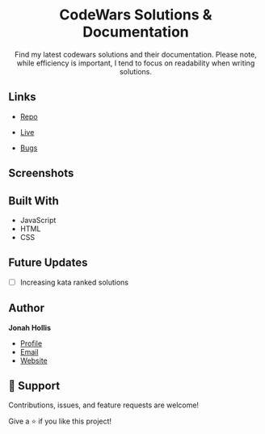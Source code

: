<h1 align="center"><project-name>CodeWars Solutions & Documentation</h1>

<p align="center"><project-description>Find my latest codewars solutions and their documentation. Please note, while efficiency is important, I tend to focus on readability when writing solutions.</p>

## Links

- [Repo](https://github.com/Rohit19060/<project-name> "CodeWars Solutions & Documentation Repo")

- [Live](<Homepage url> "Live View")

- [Bugs](https://github.com/Rohit19060/<project-name>/issues "Issues Page")


## Screenshots

<!--- ![Home Page](/screenshots/1.png "Home Page") --->

<!--- ![](/screenshots/2.png) --->

<!--- ![](/screenshots/2.png) --->

## Built With

- JavaScript
- HTML
- CSS

## Future Updates

- [ ] Increasing kata ranked solutions

## Author

**Jonah Hollis**

- [Profile](https://github.com/jonahollis "Rohit jain")
- [Email](mailto:jonahquinnhollis@gmail.com?subject=Hi "Hi!")
- [Website](https://www.jonahhollis.com "Welcome")

## 🤝 Support

Contributions, issues, and feature requests are welcome!

Give a ⭐️ if you like this project!
